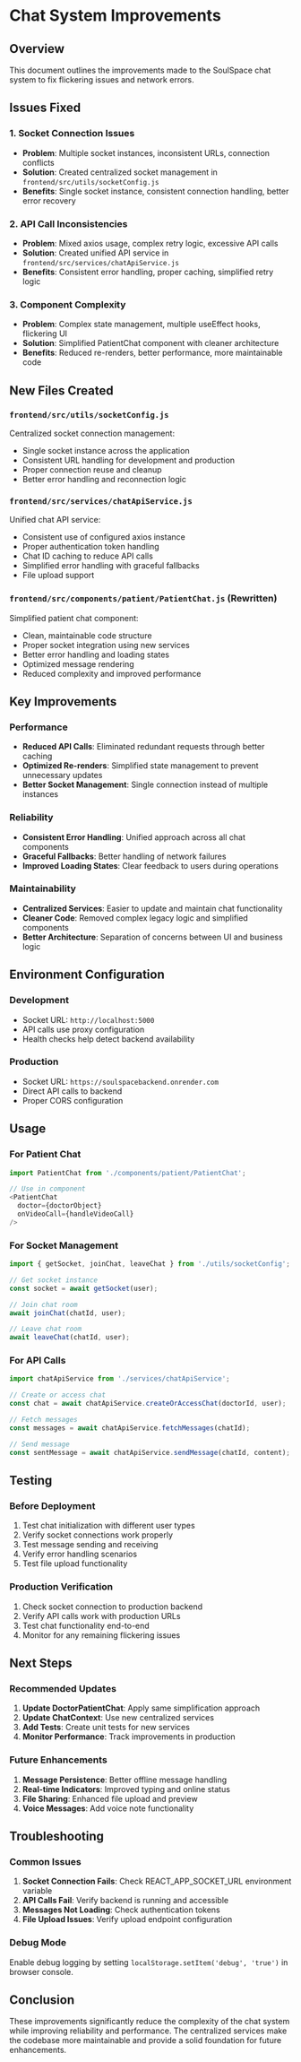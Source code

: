 # Chat System Improvements

## Overview
This document outlines the improvements made to the SoulSpace chat system to fix flickering issues and network errors.

## Issues Fixed

### 1. Socket Connection Issues
- **Problem**: Multiple socket instances, inconsistent URLs, connection conflicts
- **Solution**: Created centralized socket management in `frontend/src/utils/socketConfig.js`
- **Benefits**: Single socket instance, consistent connection handling, better error recovery

### 2. API Call Inconsistencies
- **Problem**: Mixed axios usage, complex retry logic, excessive API calls
- **Solution**: Created unified API service in `frontend/src/services/chatApiService.js`
- **Benefits**: Consistent error handling, proper caching, simplified retry logic

### 3. Component Complexity
- **Problem**: Complex state management, multiple useEffect hooks, flickering UI
- **Solution**: Simplified PatientChat component with cleaner architecture
- **Benefits**: Reduced re-renders, better performance, more maintainable code

## New Files Created

### `frontend/src/utils/socketConfig.js`
Centralized socket connection management:
- Single socket instance across the application
- Consistent URL handling for development and production
- Proper connection reuse and cleanup
- Better error handling and reconnection logic

### `frontend/src/services/chatApiService.js`
Unified chat API service:
- Consistent use of configured axios instance
- Proper authentication token handling
- Chat ID caching to reduce API calls
- Simplified error handling with graceful fallbacks
- File upload support

### `frontend/src/components/patient/PatientChat.js` (Rewritten)
Simplified patient chat component:
- Clean, maintainable code structure
- Proper socket integration using new services
- Better error handling and loading states
- Optimized message rendering
- Reduced complexity and improved performance

## Key Improvements

### Performance
- **Reduced API Calls**: Eliminated redundant requests through better caching
- **Optimized Re-renders**: Simplified state management to prevent unnecessary updates
- **Better Socket Management**: Single connection instead of multiple instances

### Reliability
- **Consistent Error Handling**: Unified approach across all chat components
- **Graceful Fallbacks**: Better handling of network failures
- **Improved Loading States**: Clear feedback to users during operations

### Maintainability
- **Centralized Services**: Easier to update and maintain chat functionality
- **Cleaner Code**: Removed complex legacy logic and simplified components
- **Better Architecture**: Separation of concerns between UI and business logic

## Environment Configuration

### Development
- Socket URL: `http://localhost:5000`
- API calls use proxy configuration
- Health checks help detect backend availability

### Production
- Socket URL: `https://soulspacebackend.onrender.com`
- Direct API calls to backend
- Proper CORS configuration

## Usage

### For Patient Chat
```javascript
import PatientChat from './components/patient/PatientChat';

// Use in component
<PatientChat 
  doctor={doctorObject} 
  onVideoCall={handleVideoCall} 
/>
```

### For Socket Management
```javascript
import { getSocket, joinChat, leaveChat } from './utils/socketConfig';

// Get socket instance
const socket = await getSocket(user);

// Join chat room
await joinChat(chatId, user);

// Leave chat room
await leaveChat(chatId, user);
```

### For API Calls
```javascript
import chatApiService from './services/chatApiService';

// Create or access chat
const chat = await chatApiService.createOrAccessChat(doctorId, user);

// Fetch messages
const messages = await chatApiService.fetchMessages(chatId);

// Send message
const sentMessage = await chatApiService.sendMessage(chatId, content);
```

## Testing

### Before Deployment
1. Test chat initialization with different user types
2. Verify socket connections work properly
3. Test message sending and receiving
4. Verify error handling scenarios
5. Test file upload functionality

### Production Verification
1. Check socket connection to production backend
2. Verify API calls work with production URLs
3. Test chat functionality end-to-end
4. Monitor for any remaining flickering issues

## Next Steps

### Recommended Updates
1. **Update DoctorPatientChat**: Apply same simplification approach
2. **Update ChatContext**: Use new centralized services
3. **Add Tests**: Create unit tests for new services
4. **Monitor Performance**: Track improvements in production

### Future Enhancements
1. **Message Persistence**: Better offline message handling
2. **Real-time Indicators**: Improved typing and online status
3. **File Sharing**: Enhanced file upload and preview
4. **Voice Messages**: Add voice note functionality

## Troubleshooting

### Common Issues
1. **Socket Connection Fails**: Check REACT_APP_SOCKET_URL environment variable
2. **API Calls Fail**: Verify backend is running and accessible
3. **Messages Not Loading**: Check authentication tokens
4. **File Upload Issues**: Verify upload endpoint configuration

### Debug Mode
Enable debug logging by setting `localStorage.setItem('debug', 'true')` in browser console.

## Conclusion

These improvements significantly reduce the complexity of the chat system while improving reliability and performance. The centralized services make the codebase more maintainable and provide a solid foundation for future enhancements.
